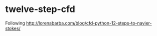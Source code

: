 twelve-step-cfd
===============

Following http://lorenabarba.com/blog/cfd-python-12-steps-to-navier-stokes/
